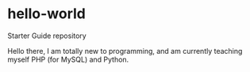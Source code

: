 # hello-world
Starter Guide repository

Hello there, I am totally new to programming, and am currently teaching myself PHP (for MySQL) and Python. 
